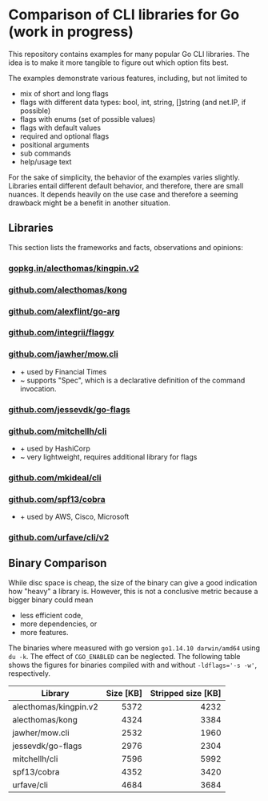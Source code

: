 # Comparison of CLI libraries for Go (work in progress)

This repository contains examples for many popular Go CLI libraries.
The idea is to make it more tangible to figure out which option fits best.

The examples demonstrate various features, including, but not limited to

* mix of short and long flags
* flags with different data types: bool, int, string, []string (and net.IP, if possible)
* flags with enums (set of possible values)
* flags with default values
* required and optional flags
* positional arguments
* sub commands
* help/usage text

For the sake of simplicity, the behavior of the examples varies slightly.
Libraries entail different default behavior, and therefore, there are small nuances.
It depends heavily on the use case and therefore a seeming drawback might be a benefit in another situation.

## Libraries

This section lists the frameworks and facts, observations and opinions:

### [gopkg.in/alecthomas/kingpin.v2](https://github.com/alecthomas/kingpin)

### [github.com/alecthomas/kong](https://github.com/alecthomas/kong)

### [github.com/alexflint/go-arg](https://github.com/alexflint/go-arg)

### [github.com/integrii/flaggy](https://github.com/integrii/flaggy)

### [github.com/jawher/mow.cli](https://github.com/jawher/mow.cli)

* \+ used by Financial Times
* \~ supports "Spec", which is a declarative definition of the command invocation.

### [github.com/jessevdk/go-flags](https://github.com/jessevdk/go-flags)

### [github.com/mitchellh/cli](https://github.com/mitchellh/cli)

* \+ used by HashiCorp
* \~ very lightweight, requires additional library for flags

### [github.com/mkideal/cli](https://github.com/mkideal/cli)

### [github.com/spf13/cobra](https://github.com/spf13/cobra)

* \+ used by AWS, Cisco, Microsoft

### [github.com/urfave/cli/v2](https://github.com/urfave/cli)

## Binary Comparison
While disc space is cheap, the size of the binary can give a good indication how "heavy" a library is.
However, this is not a conclusive metric because a bigger binary could mean

* less efficient code,
* more dependencies, or
* more features.

The binaries where measured with go version `go1.14.10 darwin/amd64` using `du -k`.
The effect of `CGO_ENABLED` can be neglected.
The following table shows the figures for binaries compiled with and without `-ldflags='-s -w'`, respectively.

| Library               | Size \[KB\] | Stripped size \[KB\] |
| --------------------- | ----------: | -------------------: |
| alecthomas/kingpin.v2 |        5372 |                 4232 |
| alecthomas/kong       |        4324 |                 3384 |
| jawher/mow.cli        |        2532 |                 1960 |
| jessevdk/go-flags     |        2976 |                 2304 |
| mitchellh/cli         |        7596 |                 5992 |
| spf13/cobra           |        4352 |                 3420 |
| urfave/cli            |        4684 |                 3684 |

